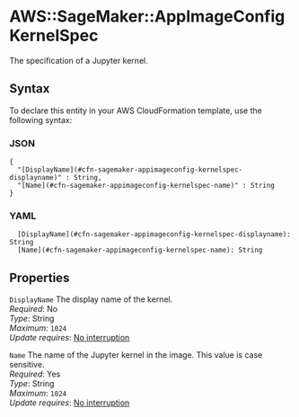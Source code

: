 # AWS::SageMaker::AppImageConfig KernelSpec<a name="aws-properties-sagemaker-appimageconfig-kernelspec"></a>

The specification of a Jupyter kernel\.

## Syntax<a name="aws-properties-sagemaker-appimageconfig-kernelspec-syntax"></a>

To declare this entity in your AWS CloudFormation template, use the following syntax:

### JSON<a name="aws-properties-sagemaker-appimageconfig-kernelspec-syntax.json"></a>

```
{
  "[DisplayName](#cfn-sagemaker-appimageconfig-kernelspec-displayname)" : String,
  "[Name](#cfn-sagemaker-appimageconfig-kernelspec-name)" : String
}
```

### YAML<a name="aws-properties-sagemaker-appimageconfig-kernelspec-syntax.yaml"></a>

```
  [DisplayName](#cfn-sagemaker-appimageconfig-kernelspec-displayname): String
  [Name](#cfn-sagemaker-appimageconfig-kernelspec-name): String
```

## Properties<a name="aws-properties-sagemaker-appimageconfig-kernelspec-properties"></a>

`DisplayName` <a name="cfn-sagemaker-appimageconfig-kernelspec-displayname"></a>
The display name of the kernel\.  
_Required_: No  
_Type_: String  
_Maximum_: `1024`  
_Update requires_: [No interruption](https://docs.aws.amazon.com/AWSCloudFormation/latest/UserGuide/using-cfn-updating-stacks-update-behaviors.html#update-no-interrupt)

`Name` <a name="cfn-sagemaker-appimageconfig-kernelspec-name"></a>
The name of the Jupyter kernel in the image\. This value is case sensitive\.  
_Required_: Yes  
_Type_: String  
_Maximum_: `1024`  
_Update requires_: [No interruption](https://docs.aws.amazon.com/AWSCloudFormation/latest/UserGuide/using-cfn-updating-stacks-update-behaviors.html#update-no-interrupt)
